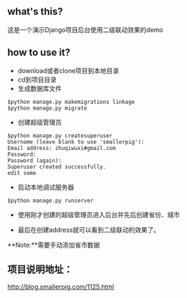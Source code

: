 ## what's this?

这是一个演示Django项目后台使用二级联动效果的demo

## how to use it?

- download或者clone项目到本地目录
- cd到项目目录
- 生成数据库文件
```
$python manage.py makemigrations linkage
$python manage.py migrate
```
- 创建超级管理员
```
$python manage.py createsuperuser
Username (leave blank to use 'smallerpig'):
Email address: zhuqiwuxi#gmail.com
Password:
Password (again):
Superuser created successfully.
edit some
```

- 启动本地调试服务器
```
$python manage.py runserver
```

- 使用刚才创建的超级管理员进入后台并先后创建省份、城市

- 最后在创建address就可以看到二级联动的效果了。

**Note:**需要手动添加省市数据

## 项目说明地址：
http://blog.smallerpig.com/1125.html

